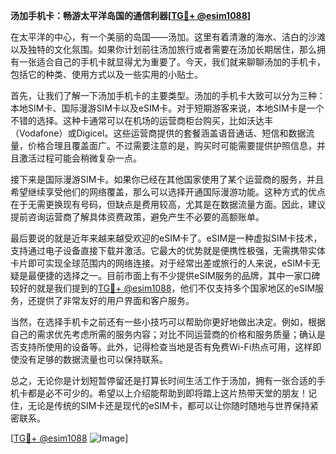 **汤加手机卡：畅游太平洋岛国的通信利器[[TG💪+ @esim1088](https://t.me/s/esim1088)]**

在太平洋的中心，有一个美丽的岛国——汤加。这里有着清澈的海水、洁白的沙滩以及独特的文化氛围。如果你计划前往汤加旅行或者需要在汤加长期居住，那么拥有一张适合自己的手机卡就显得尤为重要了。今天，我们就来聊聊汤加的手机卡，包括它的种类、使用方式以及一些实用的小贴士。

首先，让我们了解一下汤加手机卡的主要类型。汤加的手机卡大致可以分为三种：本地SIM卡、国际漫游SIM卡以及eSIM卡。对于短期游客来说，本地SIM卡是一个不错的选择。这种卡通常可以在机场的运营商柜台购买，比如沃达丰（Vodafone）或Digicel。这些运营商提供的套餐涵盖语音通话、短信和数据流量，价格合理且覆盖面广。不过需要注意的是，购买时可能需要提供护照信息，并且激活过程可能会稍微复杂一点。

接下来是国际漫游SIM卡。如果你已经在其他国家使用了某个运营商的服务，并且希望继续享受他们的网络覆盖，那么可以选择开通国际漫游功能。这种方式的优点在于无需更换现有号码，但缺点是费用较高，尤其是在数据流量方面。因此，建议提前咨询运营商了解具体资费政策，避免产生不必要的高额账单。

最后要说的就是近年来越来越受欢迎的eSIM卡了。eSIM是一种虚拟SIM卡技术，支持通过电子设备直接下载并激活。它最大的优势就是便携性极强，无需携带实体卡片即可实现全球范围内的网络连接。对于经常出差或旅行的人来说，eSIM卡无疑是最便捷的选择之一。目前市面上有不少提供eSIM服务的品牌，其中一家口碑较好的就是我们提到的[TG💪+ @esim1088](https://t.me/s/esim1088)，他们不仅支持多个国家地区的eSIM服务，还提供了非常友好的用户界面和客户服务。

当然，在选择手机卡之前还有一些小技巧可以帮助你更好地做出决定。例如，根据自己的需求优先考虑所需的服务内容；对比不同运营商的价格和服务质量；确认是否支持所使用的设备等。此外，记得检查当地是否有免费Wi-Fi热点可用，这样即使没有足够的数据流量也可以保持联系。

总之，无论你是计划短暂停留还是打算长时间生活工作于汤加，拥有一张合适的手机卡都是必不可少的。希望以上介绍能帮助到即将踏上这片热带天堂的朋友！记住，无论是传统的SIM卡还是现代的eSIM卡，都可以让你随时随地与世界保持紧密联系。

[[TG💪+ @esim1088](https://t.me/s/esim1088) ![Image](https://i.postimg.cc/4NQfJmqS/Snipaste-2025-05-13-00-14-12.png)]